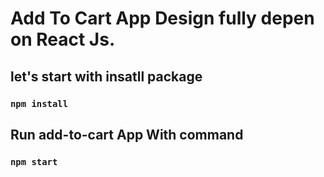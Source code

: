 # Add To Cart App Design fully depen on React Js.

## let's start with insatll package 
### `npm install`

## Run add-to-cart App With command
### `npm start`